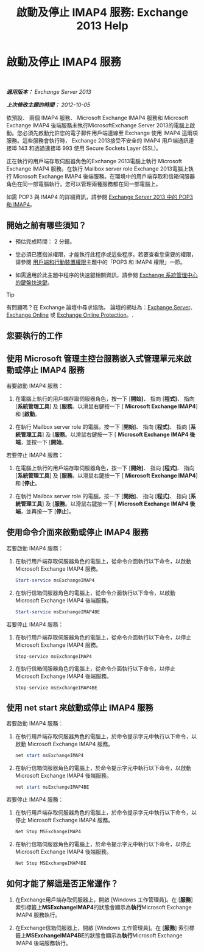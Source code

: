 ﻿---
title: '啟動及停止 IMAP4 服務: Exchange 2013 Help'
TOCTitle: 啟動及停止 IMAP4 服務
ms:assetid: a52db4bd-69a6-47b2-acf3-d9d8571c7a87
ms:mtpsurl: https://technet.microsoft.com/zh-tw/library/Bb124022(v=EXCHG.150)
ms:contentKeyID: 50473920
ms.date: 05/21/2018
mtps_version: v=EXCHG.150
ms.translationtype: MT
---

# 啟動及停止 IMAP4 服務

 

_**適用版本：** Exchange Server 2013_

_**上次修改主題的時間：** 2012-10-05_

依預設、 兩個 IMAP4 服務、 Microsoft Exchange IMAP4 服務和 Microsoft Exchange IMAP4 後端服務未執行MicrosoftExchange Server 2013的電腦上啟動。您必須先啟動允許您的電子郵件用戶端連線至 Exchange 使用 IMAP4 這兩項服務。這些服務會執行時， Exchange 2013接受不安全的 IMAP4 用戶端通訊連接埠 143 和透過連接埠 993 使用 Secure Sockets Layer (SSL)。

正在執行的用戶端存取伺服器角色的Exchange 2013電腦上執行 Microsoft Exchange IMAP4 服務。在執行 Mailbox server role Exchange 2013電腦上執行 Microsoft Exchange IMAP4 後端服務。在環境中的用戶端存取和信箱伺服器角色在同一部電腦執行，您可以管理兩種服務都在同一部電腦上。

如需 POP3 與 IMAP4 的詳細資訊，請參閱 [Exchange Server 2013 中的 POP3 和 IMAP4](pop3-and-imap4-in-exchange-server-2013-exchange-2013-help.md)。

## 開始之前有哪些須知？

  - 預估完成時間： 2 分鐘。

  - 您必須已獲指派權限，才能執行此程序或這些程序。若要查看您需要的權限，請參閱 [用戶端和行動裝置權限](clients-and-mobile-devices-permissions-exchange-2013-help.md)主題中的「POP3 和 IMAP4 權限」一節。

  - 如需適用於此主題中程序的快速鍵相關資訊，請參閱 [Exchange 系統管理中心的鍵盤快速鍵](keyboard-shortcuts-in-the-exchange-admin-center-exchange-online-protection-help.md)。


> [!TIP]  
> 有問題嗎？在 Exchange 論壇中尋求協助。 論壇的網址為：<a href="https://go.microsoft.com/fwlink/p/?linkid=60612">Exchange Server</a>、 <a href="https://go.microsoft.com/fwlink/p/?linkid=267542">Exchange Online</a> 或 <a href="https://go.microsoft.com/fwlink/p/?linkid=285351">Exchange Online Protection</a>。.




## 您要執行的工作

## 使用 Microsoft 管理主控台服務嵌入式管理單元來啟動或停止 IMAP4 服務

若要啟動 IMAP4 服務：

1.  在電腦上執行的用戶端存取伺服器角色，按一下 \[**開始\]**、 指向 \[**程式\]**、 指向 \[**系統管理工具**\] 及 \[**服務**。以滑鼠右鍵按一下 \[ **Microsoft Exchange IMAP4**\] 和 \[**啟動**。

2.  在執行 Mailbox server role 的電腦，按一下 \[**開始\]**、 指向 \[**程式\]**、 指向 \[**系統管理工具**\] 及 \[**服務**。以滑鼠右鍵按一下 \[ **Microsoft Exchange IMAP4 後端**，並按一下 \[**開始**。

若要停止 IMAP4 服務：

1.  在電腦上執行的用戶端存取伺服器角色，按一下 \[**開始\]**、 指向 \[**程式\]**、 指向 \[**系統管理工具**\] 及 \[**服務**。以滑鼠右鍵按一下 \[ **Microsoft Exchange IMAP4**\] 和 \[**停止**。

2.  在執行 Mailbox server role 的電腦，按一下 \[**開始\]**、 指向 \[**程式\]**、 指向 \[**系統管理工具**\] 及 \[**服務**。以滑鼠右鍵按一下 \[ **Microsoft Exchange IMAP4 後端**，並再按一下 \[**停止**\]。

## 使用命令介面來啟動或停止 IMAP4 服務

若要啟動 IMAP4 服務：

1.  在執行用戶端存取伺服器角色的電腦上，從命令介面執行以下命令，以啟動 Microsoft Exchange IMAP4 服務。
    
    ```powershell
    Start-service msExchangeIMAP4
    ```

2.  在執行信箱伺服器角色的電腦上，從命令介面執行以下命令，以啟動 Microsoft Exchange IMAP4 後端服務。
    
    ```powershell
    Start-service msExchangeIMAP4BE
    ```

若要停止 IMAP4 服務：

1.  在執行用戶端存取伺服器角色的電腦上，從命令介面執行以下命令，以停止 Microsoft Exchange IMAP4 服務。
    
        Stop-service msExchangeIMAP4

2.  在執行信箱伺服器角色的電腦上，從命令介面執行以下命令，以停止 Microsoft Exchange IMAP4 後端服務。
    
        Stop-service msExchangeIMAP4BE

## 使用 net start 來啟動或停止 IMAP4 服務

若要啟動 IMAP4 服務：

1.  在執行用戶端存取伺服器角色的電腦上，於命令提示字元中執行以下命令，以啟動 Microsoft Exchange IMAP4 服務。
    
    ```powershell
    net start msExchangeIMAP4
    ```

2.  在執行信箱伺服器角色的電腦上，於命令提示字元中執行以下命令，以啟動 Microsoft Exchange IMAP4 後端服務。
    
    ```powershell
    net start msExchangeIMAP4BE
    ```

若要停止 IMAP4 服務：

1.  在執行用戶端存取伺服器角色的電腦上，於命令提示字元中執行以下命令，以停止 Microsoft Exchange IMAP4 服務。
    
    ```powershell
    Net Stop MSExchangeIMAP4
    ```

2.  在執行信箱伺服器角色的電腦上，於命令提示字元中執行以下命令，以停止 Microsoft Exchange IMAP4 後端服務。
    
    ```powershell
    Net Stop MSExchangeIMAP4BE
    ```

## 如何才能了解這是否正常運作？

1.  在Exchange用戶端存取伺服器上，開啟 \[Windows 工作管理員\]。在 \[**服務**\] 索引標籤上**MSExchangeIMAP4**的狀態會顯示為**執行**Microsoft Exchange IMAP4 服務執行。

2.  在Exchange信箱伺服器上，開啟 \[Windows 工作管理員\]。在 \[**服務**\] 索引標籤上**MSExchangeIMAP4BE**的狀態會顯示為**執行**Microsoft Exchange IMAP4 後端服務執行。

